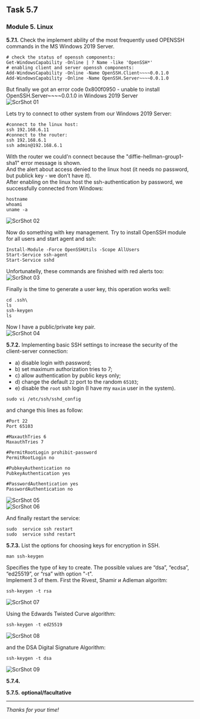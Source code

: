 ## Task 5.7
### Module 5. Linux

**5.7.1.** Check the implement ability of the most frequently used OPENSSH commands in the MS Windows 2019 Server.  
```
# check the status of openssh components:
Get-WindowsCapability -Online | ? Name -like 'OpenSSH*'
# enabling client and server openssh components:
Add-WindowsCapability -Online -Name OpenSSH.Client~~~~0.0.1.0
Add-WindowsCapability -Online -Name OpenSSH.Server~~~~0.0.1.0
```
But finally we got an error code 0x800f0950 - unable to install OpenSSH.Server~~~~0.0.1.0 in Windows 2019 Server   
![ScrShot 01](scr/01.png "ScrShot 01")  

Lets try to connect to other system from our Windows 2019 Server:  
```
#connect to the linux host:
ssh 192.168.6.11
#connect to the router:
ssh 192.168.6.1
ssh admin@192.168.6.1
```
With the router we could'n connect because the "diffie-hellman-group1-sha1" error message is shown.  
And the alert about access denied to the linux host (it needs no password, but publick key - we don't have it).  
After enabling on the linux host the ssh-authentication by password, we successfully connected from Windows:  
```
hostname
whoami
uname -a
```
![ScrShot 02](scr/02.png "ScrShot 02")  

Now do something with key management. Try to install OpenSSH module for all users and start agent and ssh:  
```
Install-Module -Force OpenSSHUtils -Scope AllUsers
Start-Service ssh-agent
Start-Service sshd
```
Unfortunatelly, these commands are finished with red alerts too:  
![ScrShot 03](scr/03.png "ScrShot 03")  

Finally is the time to generate a user key, this operation works well:  
```
cd .ssh\
ls
ssh-keygen
ls
```
Now I have a public/private key pair.  
![ScrShot 04](scr/04.png "ScrShot 04")  
 
**5.7.2.** Implementing basic SSH settings to increase the security of the client-server connection:  
- a) disable login with password;  
- b) set maximum authorization tries to 7;  
- c) allow authentication by public keys only;  
- d) change the default `22` port to the random `65103`;  
- e) disable the `root` ssh login (I have my `maxim` user in the system).  
```
sudo vi /etc/ssh/sshd_config
```
and change this lines as follow:
```
#Port 22
Port 65103

#MaxauthTries 6
MaxauthTries 7

#PermitRootLogin prohibit-password
PermitRootLogin no

#PubkeyAuthentication no
PubkeyAuthentication yes

#PasswordAuthentication yes
PasswordAuthentication no
```
![ScrShot 05](scr/05.png "ScrShot 05")  
![ScrShot 06](scr/06.png "ScrShot 06")  

And finally restart the service:  
```
sudo  service ssh restart
sudo  service sshd restart
```

**5.7.3.** List the options for choosing keys for encryption in SSH.  
```
man ssh-keygen
```
Specifies the type of key to create.  The possible values are “dsa”, “ecdsa”, “ed25519”, or “rsa” with option "-t".  
Implement 3 of them. First the  Rivest, Shamir и Adleman algoritm:  
```
ssh-keygen -t rsa
```
![ScrShot 07](scr/07.png "ScrShot 07")  

Using the Edwards Twisted Curve algorithm:  
```
ssh-keygen -t ed25519
```
![ScrShot 08](scr/08.png "ScrShot 08")  

and the DSA Digital Signature Algorithm:  
```
ssh-keygen -t dsa
```
![ScrShot 09](scr/09.png "ScrShot 09")  

**5.7.4.**  



**5.7.5.** __optional/facultative__  



___
 
_Thanks for your time!_  
 

